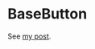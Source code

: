 # BaseButton

See [my post](https://stereobooster.com/posts/stop-choosing-dx-over-ux-or-maybe-not/).
